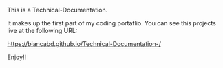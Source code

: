 This is a Technical-Documentation.

It makes up the first part of my coding portaflio.
You can see this projects live at the following URL:

https://biancabd.github.io/Technical-Documentation-/

Enjoy!!
